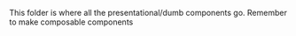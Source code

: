 This folder is where all the presentational/dumb components go.
Remember to make composable components
